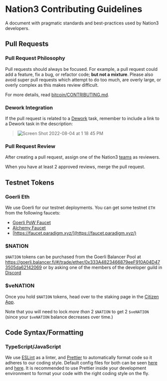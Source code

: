 # Nation3 Contributing Guidelines

A document with pragmatic standards and best-practices used by Nation3 developers.

## Pull Requests

### Pull Request Philosophy

Pull requests should always be focused. For example, a pull request could add a feature, fix a bug, or refactor code; **but not a mixture**. Please also avoid super pull requests which attempt to do too much, are overly large, or overly complex as this makes review difficult.

For more details, read [bitcoin/CONTRIBUTING.md](https://github.com/bitcoin/bitcoin/blob/master/CONTRIBUTING.md#pull-request-philosophy).

### Dework Integration

If the pull request is related to a [Dework](https://app.dework.xyz/nation3) task, remember to include a link to a Dework task in the description:

> ![Screen Shot 2022-08-04 at 1 18 45 PM](https://user-images.githubusercontent.com/95955389/182770285-5355cd10-ebbd-4acf-87a8-0c2d1213fc42.png)

### Pull Request Review

After creating a pull request, assign one of the Nation3 [teams](https://github.com/orgs/nation3/teams) as reviewers.

When you have at least 2 approved reviews, merge the pull request.

## Testnet Tokens

### Goerli Eth

We use Goerli for our testnet deployments. You can get some testnet `ETH` from the following faucets:

- [Goerli PoW Faucet](https://goerli-faucet.pk910.de/)
- [Alchemy Faucet](https://goerlifaucet.com/)
- [https://faucet.paradigm.xyz/](https://faucet.paradigm.xyz/)

### $NATION

`$NATION` tokens can be purchased from the Goerli Balancer Pool at https://goerli.balancer.fi/#/trade/ether/0x333A4823466879eeF910A04D473505da62142069 or by asking one of the members of the developer guild in [Discord](https://discord.gg/nation3)

### $veNATION

Once you hold `$NATION` tokens, head over to the staking page in the [Citizen App](https://app.nation3.org/lock).

Note that you will need to lock _more than_ 2 `$NATION` to get 2 `$veNATION` (since your `$veNATION` balance decreases over time.)

## Code Syntax/Formatting

### TypeScript/JavaScript

We use [ESLint](https://eslint.org) as a linter, and [Prettier](https://prettier.io) to automatically format code so it adheres to our coding style.
Default config files for both can be seen [here](https://github.com/nation3/app/blob/main/ui/.eslintrc) and [here](https://github.com/nation3/app/blob/main/ui/.prettierrc.json). It is recommended to use Prettier inside your development environment to format your code with the right coding style on the fly.
